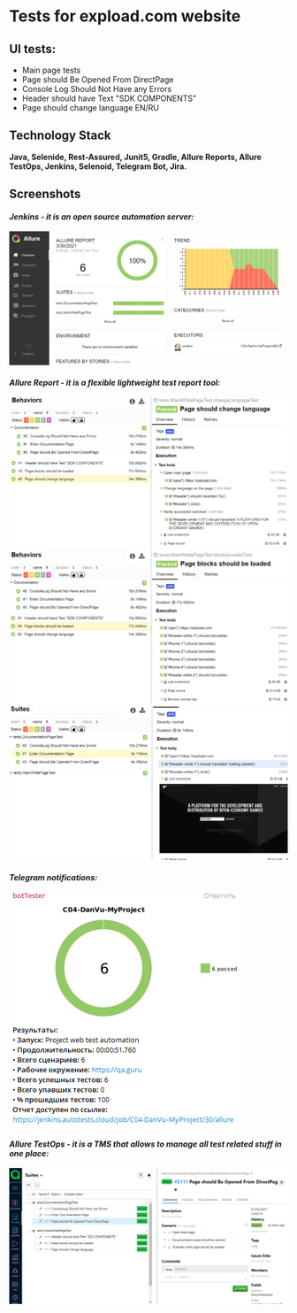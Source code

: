 # Tests for expload.com website
## UI tests:
- Main page tests
- Page should Be Opened From DirectPage
- Console Log Should Not Have any Errors
- Header should have Text "SDK COMPONENTS"
- Page should change language EN/RU

## Technology Stack
**Java, Selenide, Rest-Assured, Junit5, Gradle, Allure Reports, Allure TestOps, Jenkins, Selenoid, Telegram Bot, Jira.**

## Screenshots
#### *Jenkins - it is an open source automation server:*
![selenoid_screenshot](src/test/resources/images/Jenkins.png)


#### *Allure Report - it is a flexible lightweight test report tool:*
![selenoid_screenshot](src/test/resources/images/allure_with_steps.png)
![selenoid_screenshot](src/test/resources/images/allure_with_steps1.png)
![selenoid_screenshot](src/test/resources/images/allure_test_body.png)


#### *Telegram notifications:*
![selenoid_screenshot](src/test/resources/images/telegram.png)


#### *Allure TestOps - it is a TMS that allows to manage all test related stuff in one place:*
![selenoid_screenshot](src/test/resources/images/AllureTestOps.png)